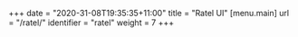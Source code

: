 +++
date = "2020-31-08T19:35:35+11:00"
title = "Ratel UI"
[menu.main]
  url = "/ratel/"
  identifier = "ratel"
  weight = 7
+++
